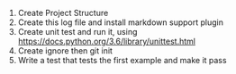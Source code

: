 1. Create Project Structure
1. Create this log file and install markdown support plugin
1. Create unit test and run it, using https://docs.python.org/3.6/library/unittest.html
1. Create ignore then git init
1. Write a test that tests the first example and make it pass